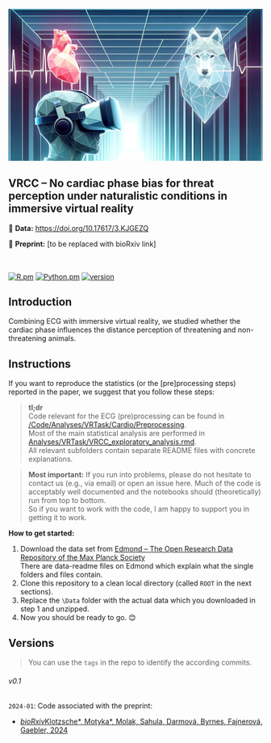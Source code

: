 

![VME](./VRCC_header_v0.2.png)

<h2>VRCC – No cardiac phase bias for threat perception under naturalistic conditions in immersive virtual reality </h2>

💽 **Data:** https://doi.org/10.17617/3.KJGEZQ 

📑 **Preprint:** [to be replaced with bioRxiv link] 

<br/><br/>
[![R.pm](https://img.shields.io/badge/R->4.1-informational.svg?maxAge=259200)](#)
[![Python.pm](https://img.shields.io/badge/python-3.8-blue.svg?maxAge=259200)](#)
[![version](https://img.shields.io/badge/version-0.1-yellow.svg?maxAge=259200)](#)

<h2>Introduction</h2>

Combining ECG with immersive virtual reality, we studied whether the cardiac phase influences the distance perception of threatening and non-threatening animals. 


<h2>Instructions</h2>

If you want to reproduce the statistics (or the [pre]processing steps) reported in the paper, we suggest that you follow these steps: 

> **tl;dr**  
Code relevant for the ECG (pre)processing can be found in [/Code/Analyses/VRTask/Cardio/Preprocessing](/Code/Analyses/VRTask/Cardio/Preprocessing).  
Most of the main statistical analysis are performed in [Analyses/VRTask/VRCC_exploratory_analysis.rmd](Analyses/VRTask/VRCC_exploratory_analysis.rmd).  
All relevant subfolders contain separate README files with concrete explanations.

> **Most important:** 
If you run into problems, please do not hesitate to contact us (e.g., via email) or open an issue here. Much of the code is acceptably well documented and the notebooks should (theoretically) run from top to bottom.  
So if you want to work with the code, I am happy to support you in getting it to work.
  
**How to get started:**   
1. Download the data set from [Edmond – The Open Research Data Repository of the Max Planck Society](https://doi.org/10.17617/3.KJGEZQ)  
    There are data-readme files on Edmond which explain what the single folders and files contain.
2. Clone this repository to a clean local directory (called `ROOT` in the next sections). 
3. Replace the `\Data` folder with the actual data which you downloaded in step 1 and unzipped. 
4. Now you should be ready to go. 😊



<h2>Versions</h2>  

> You can use the `tags` in the repo to identify the according commits.


###### v0.1
`2024-01`: Code associated with the preprint:
* <a href="">  <i>bioRxiv</i>Klotzsche*, Motyka*, Molak, Sahula, Darmová, Byrnes, Fajnerová, Gaebler, 2024</a>
